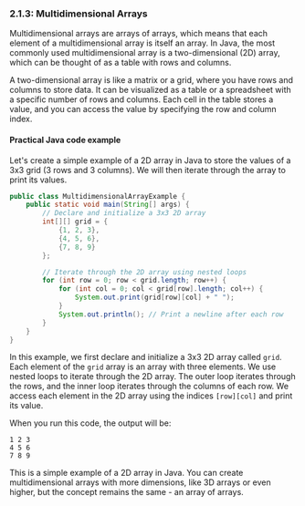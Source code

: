 ### 2.1.3: Multidimensional Arrays

Multidimensional arrays are arrays of arrays, which means that each element of a multidimensional array is itself an array. In Java, the most commonly used multidimensional array is a two-dimensional (2D) array, which can be thought of as a table with rows and columns.

A two-dimensional array is like a matrix or a grid, where you have rows and columns to store data. It can be visualized as a table or a spreadsheet with a specific number of rows and columns. Each cell in the table stores a value, and you can access the value by specifying the row and column index.

#### Practical Java code example

Let's create a simple example of a 2D array in Java to store the values of a 3x3 grid (3 rows and 3 columns). We will then iterate through the array to print its values.

```java
public class MultidimensionalArrayExample {
    public static void main(String[] args) {
        // Declare and initialize a 3x3 2D array
        int[][] grid = {
            {1, 2, 3},
            {4, 5, 6},
            {7, 8, 9}
        };

        // Iterate through the 2D array using nested loops
        for (int row = 0; row < grid.length; row++) {
            for (int col = 0; col < grid[row].length; col++) {
                System.out.print(grid[row][col] + " ");
            }
            System.out.println(); // Print a newline after each row
        }
    }
}
```

In this example, we first declare and initialize a 3x3 2D array called `grid`. Each element of the `grid` array is an array with three elements. We use nested loops to iterate through the 2D array. The outer loop iterates through the rows, and the inner loop iterates through the columns of each row. We access each element in the 2D array using the indices `[row][col]` and print its value.

When you run this code, the output will be:

```
1 2 3
4 5 6
7 8 9
```

This is a simple example of a 2D array in Java. You can create multidimensional arrays with more dimensions, like 3D arrays or even higher, but the concept remains the same - an array of arrays.
